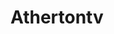 # Athertontv

<html>
<body>

<div class="wrapper">
	<div class="wrapper_inner">
	<!-- Google Analytics start -->
			<script>
			var _gaq = _gaq || [];
			_gaq.push(['_setAccount', 'UA-40782547-1']);
			_gaq.push(['_trackPageview']);

			(function() {
				var ga = document.createElement('script'); ga.type = 'text/javascript'; ga.async = true;
				ga.src = ('https:' == document.location.protocol ? 'https://ssl' : 'http://www') + '.google-analytics.com/ga.js';
				var s = document.getElementsByTagName('script')[0]; s.parentNode.insertBefore(ga, s);
			})();
		</script>
		<!-- Google Analytics end -->

	


<header class=" centered_logo scroll_header_top_area  regular page_header">
    <div class="header_inner clearfix">

		<div class="header_top_bottom_holder">
		<div class="header_bottom clearfix" style=" background-color:rgba(0, 0, 0, 1);">
		    				<div class="container">
					<div class="container_inner clearfix">
                    			                					<div class="header_inner_left">
                        													<div class="mobile_menu_button">
                                <span>
                                    <i class="qode_icon_font_awesome fa fa-bars "></i>                                </span>
                            </div>
												<div class="logo_wrapper">
                            							<div class="q_logo">
								<a style="height: 45px; visibility: visible;" href="http://www.dannyroman.com/">
									<img class="normal" style="height: 100%;" alt="Logo" src="http://www.dannyroman.com/wp-content/uploads/2016/02/tom-jones-tribute-danny-roman.jpg">
	
                                                					</div>
                    					                                                						
						
						<nav class="main_menu drop_down center">
						<ul id="menu-home"><li class="menu-item menu-item-type-post_type menu-item-object-page  narrow" id="nav-menu-item-992"><a href="http://www.dannyroman.com/tom-jones-tribute-booking-enquiries/"><i class="menu_icon blank fa"></i><span>About</span><span class="plus"></span></a></li>
<li class="menu-item menu-item-type-post_type menu-item-object-page  narrow" id="nav-menu-item-990"><a title="Enquiries" href="http://www.dannyroman.com/tom-jones-tribute-danny-roman-booking-enquiries-2/"><i class="menu_icon blank fa"></i><span>Enquiries</span><span class="plus"></span></a></li>
<li class="menu-item menu-item-type-post_type menu-item-object-page  narrow" id="nav-menu-item-1153"><a href="http://www.dannyroman.com/latest/"><i class="menu_icon blank fa"></i><span>Latest</span><span class="plus"></span></a></li>
</ul>						</nav>
													<div class="header_inner_right">
                                <div class="side_menu_button_wrapper right">
																											<div class="side_menu_button">
                                                                                                                        
                                    </div>
                                </div>
							</div>
						                        										<nav class="mobile_menu">
                        <ul id="menu-home-1"><li class="menu-item menu-item-type-post_type menu-item-object-page " id="mobile-menu-item-992"><a href="http://www.dannyroman.com/tom-jones-tribute-booking-enquiries/"><span>About</span></a><span class="mobile_arrow"><i class="fa fa-angle-right"></i><i class="fa fa-angle-down"></i></span></li>
<li class="menu-item menu-item-type-post_type menu-item-object-page " id="mobile-menu-item-990"><a title="Enquiries" href="http://www.dannyroman.com/tom-jones-tribute-danny-roman-booking-enquiries-2/"><span>Enquiries</span></a><span class="mobile_arrow"><i class="fa fa-angle-right"></i><i class="fa fa-angle-down"></i></span></li>
<li class="menu-item menu-item-type-post_type menu-item-object-page " id="mobile-menu-item-1153"><a href="http://www.dannyroman.com/latest/"><span>Latest</span></a><span class="mobile_arrow"><i class="fa fa-angle-right"></i><i class="fa fa-angle-down"></i></span></li>
</ul>					</nav>
			                    					</div>
				</div>
				</div>
	</div>
	</div>

</header>
		

    		<a id="back_to_top" href="#">
			<span class="fa-stack">
				<i class="fa fa-arrow-up"></i>
			</span>
		</a>
	    	
    
		
	
    
<div class="content content_top_margin_none" style="min-height: 39px;">
						<div class="content_inner  ">
												<div class="container">
            			<div class="container_inner default_template_holder clearfix page_container_inner">
																<div class="vc_row wpb_row section vc_row-fluid " style=" text-align:left;"><div class=" full_section_inner clearfix">
	<div class="vc_col-sm-12 vc_hidden-lg vc_hidden-md vc_hidden-sm vc_hidden-xs wpb_column vc_column_container">
		<div class="wpb_wrapper">
			
	<div class="wpb_text_column wpb_content_element ">
		<div class="wpb_wrapper">
			<h1>Tom Jones Tribute Danny Roman. It’s not unusual. She’s a lady. You can leave your hat on. Delilah. The Green Green Grass of Home. What’s new Pussycat. Sex bomb. Mama told me not to come. Kiss. Baby it’s cold outside.</h1>
<h2>The ultimate Tom Jones tribute by Danny Roman is the most authentic outside Las Vegas.</h2>
<h3>Danny Roman is the closest thing and wows audiences all over the world, with all the charisma and sex-appeal of Tom Jones himself.</h3>

		</div> 
	</div> 
		</div> 
	</div> 
</div></div><div class="vc_row wpb_row section vc_row-fluid  vc_custom_1454375551067" style=" text-align:left;"><div class=" full_section_inner clearfix">
	<div class="vc_col-sm-12 wpb_column vc_column_container vc_custom_1421843243882">
		<div class="wpb_wrapper">
			
	<div class="wpb_text_column wpb_content_element  vc_custom_1454411358568">
		<div class="wpb_wrapper">
			<p style="text-align: center;"><img width="980" height="322" class="aligncenter wp-image-1330 size-full" alt="Tom Jones Tribute Danny Roman" src="http://www.dannyroman.com/wp-content/uploads/2013/04/tom-jones-danny-roman.jpg" srcset="http://i2.wp.com/www.dannyroman.com/wp-content/uploads/2013/04/tom-jones-danny-roman.jpg?w=980 980w, http://i2.wp.com/www.dannyroman.com/wp-content/uploads/2013/04/tom-jones-danny-roman.jpg?resize=300%2C99 300w, http://i2.wp.com/www.dannyroman.com/wp-content/uploads/2013/04/tom-jones-danny-roman.jpg?resize=768%2C252 768w, http://i2.wp.com/www.dannyroman.com/wp-content/uploads/2013/04/tom-jones-danny-roman.jpg?resize=700%2C230 700w" sizes="(max-width: 980px) 100vw, 980px"></p>

		</div> 
	</div> <div class="separator  normal center  " style="margin-top: 0px;margin-bottom: 15px;background-color: #383838;height: 1px;"></div>

		</div> 
	</div> 
</div></div><div class="vc_row wpb_row section vc_row-fluid " style=" text-align:left;"><div class=" full_section_inner clearfix">
	<div class="vc_col-sm-12 wpb_column vc_column_container">
		<div class="wpb_wrapper">
			
	<div class="wpb_text_column wpb_content_element ">
		<div class="wpb_wrapper">
			<h1 style="text-align: center;"><strong style="color: :#FF00FF">
 line-height: 1em;"><a href="http://dannyroman.co.uk"><span style="font-size: 24px;">Danny Roman presents the ultimate Tom Jones Tribute</span></a><br class="none"></strong></h1>
<p style="text-align: center;">All the charismatic hip swinging sex appeal and vocal ability&nbsp;that has made Tom Jones a singing legend throughout the world.</p>

		</div> 
	</div> 
		</div> 
	</div> 
</div></div><div class="vc_row wpb_row section vc_row-fluid " style=" text-align:left;"><div class=" full_section_inner clearfix">
	<div class="vc_col-sm-12 wpb_column vc_column_container">
		<div class="wpb_wrapper">
			<div class="separator  normal center  " style="margin-top: 10px;margin-bottom: 10px;background-color: #383838;height: 1px;"></div>

		</div> 
	</div> 
</div></div><div class="vc_row wpb_row section vc_row-fluid " style=" text-align:left;"><div class=" full_section_inner clearfix">
	<div class="vc_col-sm-12 wpb_column vc_column_container vc_custom_1421834728541">
		<div class="wpb_wrapper">
			
	<div class="wpb_text_column wpb_content_element ">
		<div class="wpb_wrapper">
			<p style="text-align: center;"><strong><span style="font-size: 14pt; line-height: 1em; letter-spacing: -1px;">Watch my latest Tom Jones tribute video from Berlin’s Stars In Concert</span></strong></p>

		</div> 
	</div> 
		</div> 
	</div> 
</div></div><div class="vc_row wpb_row section vc_row-fluid " style=" text-align:left;"><div class=" full_section_inner clearfix">
	<div class="vc_col-sm-12 wpb_column vc_column_container vc_custom_1421835556978">
		<div class="wpb_wrapper">
			
	<div class="wpb_video_widget wpb_content_element">
		<div class="wpb_wrapper"><div class="wpb_video_wrapper"><span class="embed-youtube" style="text-align:center; display: block;"><iframe width="1060" height="627" class="youtube-player" src="http://www.youtube.com/embed/KtGcG0Nkxwg?version=3&amp;rel=1&amp;fs=1&amp;autohide=2&amp;showsearch=0&amp;showinfo=1&amp;iv_load_policy=1&amp;wmode=transparent" allowfullscreen="true" style="border:0;" type="text/html"></iframe></span></div>
		</div> 
	</div> 
		</div> 
	</div> 
</div></div><div class="vc_row wpb_row section vc_row-fluid " style=" text-align:left;"><div class=" full_section_inner clearfix">
	<div class="vc_col-sm-12 wpb_column vc_column_container">
		<div class="wpb_wrapper">
			<div class="separator  normal center  " style="margin-top: 20px;margin-bottom: 10px;background-color: #383838;height: 1px;"></div>

	<div class="wpb_text_column wpb_content_element ">
		<div class="wpb_wrapper">
			<p style="text-align: center;"><span style="font-size: 12pt;">For all booking enquiries please&nbsp;<a href="mailto: dannyroman63@gmail.com">email</a>&nbsp;or call on 07794 763 064</span></p>

		</div> 
	</div> <div class="separator  normal center  " style="margin-top: 10px;margin-bottom: 10px;background-color: #383838;height: 1px;"></div>

		</div> 
	</div> 
</div></div><div class="vc_row wpb_row section vc_row-fluid " style=" text-align:left;"><div class=" full_section_inner clearfix">
	<div class="vc_col-sm-12 vc_col-lg-3 vc_col-md-12 vc_col-xs-12 wpb_column vc_column_container vc_custom_1422336957659">
		<div class="wpb_wrapper">
			
	<div class="wpb_text_column wpb_content_element  vc_custom_1422230363355">
		<div class="wpb_wrapper">
			<h2 style="margin-top: 6px;"><span style="font-size: 28px; line-height: 0.8em;"><strong>Latest News</strong></span></h2>
<p style="text-align: left;"><span style="font-size: 13pt;">Here you’ll find the latest news, regular updates, pictures and great stories from my Tom Jones tribute shows.</span></p>

		</div> 
	</div> <a class="qbutton  small center default" style="color::#FF00FF">
 border-color: #5b51e2; margin: 3px 6px 6px 0px; border-radius: 3px;-moz-border-radius: 3px;-webkit-border-radius: 3px; background-color: #000000;" href="http://www.dannyroman.com/latest/" target="_self" data-hover-color=":#FF00FF">
 data-hover-border-color=":#FF00FF">
 data-hover-background-color="#000000">Visit my full blog</a>
		</div> 
	</div> 

	<div class="vc_col-sm-12 vc_col-lg-9 vc_col-md-12 vc_col-xs-12 wpb_column vc_column_container">
		<div class="wpb_wrapper">
			<div class="latest_post_holder boxes three_columns one_row"><ul><li class="clearfix"><div class="boxes_image"><a href="http://www.dannyroman.com/tom-jones-tribute/job-done/"></a></div><div class="latest_post" style="padding-left:0;padding-right:0;"><div class="latest_post_text"><div class="latest_post_inner"><div class="latest_post_text_inner"><h4 class="latest_post_title "><a href="http://www.dannyroman.com/tom-jones-tribute/job-done/">Job Done</a></h4><p class="excerpt">Another contract finished! It’s 5am and I’m sitting in Tegel airport catching a flight to Brussels then a transfer flight to Manchester to make a 1pm Mothers Day gig in Liverpool. There are no dire...</p><span class="post_infos"><span class="date_hour_holder"><span class="date">06 March, 2016</span></span><span class="dots"><i class="fa fa-square"></i></span> <a href="http://www.dannyroman.com/category/tom-jones-tribute/">Tom Jones Tribute </a> </span></div></div></div></div></li><li class="clearfix"><div class="boxes_image"><a href="http://www.dannyroman.com/tom-jones-tribute/away-day/"></a></div><div class="latest_post" style="padding-left:0;padding-right:0;"><div class="latest_post_text"><div class="latest_post_inner"><div class="latest_post_text_inner"><h4 class="latest_post_title "><a href="http://www.dannyroman.com/tom-jones-tribute/away-day/">Away day!&nbsp;</a></h4><p class="excerpt">So 3 weeks in to my run, everything is like clockwork, the shows are great, audiences are good and I’m on overdrive right now! Sometimes we get to do special gala shows next door in our convention centre...</p><span class="post_infos"><span class="date_hour_holder"><span class="date">26 February, 2016</span></span><span class="dots"><i class="fa fa-square"></i></span> <a href="http://www.dannyroman.com/category/tom-jones-tribute/">Tom Jones Tribute </a> </span></div></div></div></div></li><li class="clearfix"><div class="boxes_image"><a href="http://www.dannyroman.com/tom-jones-tribute/1-down-3-to-go/"></a></div><div class="latest_post" style="padding-left:0;padding-right:0;"><div class="latest_post_text"><div class="latest_post_inner"><div class="latest_post_text_inner"><h4 class="latest_post_title "><a href="http://www.dannyroman.com/tom-jones-tribute/1-down-3-to-go/">1 down 3 to go</a></h4><p class="excerpt">So the first week has flown over, and I’m back in the groove again, although we have had a bout of flu running through the cast this week and so running orders and cast line ups are changing daily!&nbsp;...</p><span class="post_infos"><span class="date_hour_holder"><span class="date">15 February, 2016</span></span><span class="dots"><i class="fa fa-square"></i></span> <a href="http://www.dannyroman.com/category/tom-jones-tribute/">Tom Jones Tribute </a> </span></div></div></div></div></li></ul></div>
		</div> 
	</div> 
</div></div><div class="vc_row wpb_row section vc_row-fluid " style=" text-align:left;"><div class=" full_section_inner clearfix">
	<div class="vc_col-sm-12 wpb_column vc_column_container">
		<div class="wpb_wrapper">
			
	<div class="wpb_text_column wpb_content_element ">
		<div class="wpb_wrapper">
			<p style="text-align: center;"><span style="font-size: 9pt;">Have you recently seen one of my shows? Please feel free to <a href="mailto:info@dannyroman.com" target="_blank">send me your pics</a> and I’ll include them here.</span></p>

		</div> 
	</div> <div class="separator  normal center  " style="margin-top: 10px;margin-bottom: 30px;background-color: #383838;height: 1px;"></div>

		</div> 
	</div> 
</div></div><div class="vc_row wpb_row section vc_row-fluid " style=" text-align:left;"><div class=" full_section_inner clearfix">
	<div class="vc_col-sm-2 wpb_column vc_column_container">
		<div class="wpb_wrapper">
			
	<div class="wpb_text_column wpb_content_element ">
		<div class="wpb_wrapper">
			<p></p>

		</div> 
	</div> 
		</div> 
	</div> 

	<div class="vc_col-sm-8 wpb_column vc_column_container">
		<div class="wpb_wrapper">
			
	<div class="wpb_text_column wpb_content_element ">
		<div class="wpb_wrapper">
			<h3 style="text-align: center;"><em><span style="color: #808080;">“My concept for the <a title="The Ultimate Tom Jones Tribute | Danny Roman" style="color: #808080;" href="http://www.dannyroman.com/">Ultimate Tom Jones tribute</a> show was to devise a show that would keep an audience entertained throughout the entire performance. I am totally focused on sounding like Tom Jones, singing in his original keys and incorporating the movements and mannerisms of him while performing his songs.”<br>
</span><span style="font-size: 10pt;"><a title="Tom Jones Tribute Act – Danny Roman" href="http://www.dannyroman.com/">Danny Roman – The Ultimate Tom Jones Tribute</a></span></em></h3>

		</div> 
	</div> 
		</div> 
	</div> 

	<div class="vc_col-sm-2 wpb_column vc_column_container">
		<div class="wpb_wrapper">
			
	<div class="wpb_text_column wpb_content_element ">
		<div class="wpb_wrapper">
			<p></p>

		</div> 
	</div> 
		</div> 
	</div> 
</div></div><div class="vc_row wpb_row section vc_row-fluid " style=" text-align:left;"><div class=" full_section_inner clearfix">
	<div class="vc_col-sm-12 wpb_column vc_column_container">
		<div class="wpb_wrapper">
			<div class="separator  normal center  " style="margin-top: 30px;margin-bottom: 10px;background-color: #383838;height: 1px;"></div>

		</div> 
	</div> 
</div></div>
														 
																				
		</div>
        	</div>
			
	</div>
</div>



	<footer>
		<div class="footer_inner clearfix">
				<div class="footer_top_holder">
            			<div class="footer_top">
								<div class="container">
					<div class="container_inner">
																	<div class="three_columns clearfix">
								<div class="column1 footer_col1">
									<div class="column_inner">
										<div class="widget widget_black_studio_tinymce" id="black-studio-tinymce-2"><h5>CONTACT</h5><div class="textwidget"><p><span class="qode_icon_shortcode  q_font_awsome_icon fa-2x  " style="margin: 0 0 0 0; " data-type="normal"><a href="mailto:info@dannyroman.co.uk" target="_blank"><i class="qode_icon_font_awesome fa fa-envelope qode_icon_element" style="font-size: 12px;color: #bababa;"></i></a></span> <a href="mailto:info@dannyroman.com" target="_blank">info@dannyroman.com</a><br>
<span class="qode_icon_shortcode  q_font_awsome_icon fa-2x  " style="margin: 0 0 0 0; " data-type="normal"><a href="https://plus.google.com/105210682333851950409/posts" target="_blank"><i class="qode_icon_font_awesome fa fa-google-plus-square qode_icon_element" style="font-size: 14px;color: #bababa;"></i></a></span> <a href="https://plus.google.com/105210682333851950409/posts" target="_blank">Google+</a><br>
<span class="qode_icon_shortcode  q_font_awsome_icon fa-2x  " style="margin: 0 0 0 0; " data-type="normal"><a href="https://www.facebook.com/pages/Danny-Roman-Tom-Jones-Tribute/546023022126649" target="_blank"><i class="qode_icon_font_awesome fa fa-facebook-square qode_icon_element" style="font-size: 14px;color: #bababa;"></i></a></span> <a href="https://www.facebook.com/pages/Danny-Roman-Tom-Jones-Tribute/546023022126649" target="_blank">Facebook</a><br>
<span class="qode_icon_shortcode  q_font_awsome_icon fa-2x  " style="margin: 0 0 0 0; " data-type="normal"><a href="https://www.youtube.com/channel/UCtYylAMuASPcPZI4JCQyOIQ" target="_blank"><i class="qode_icon_font_awesome fa fa-youtube-square qode_icon_element" style="font-size: 14px;color: #bababa;"></i></a></span> <a href="https://www.youtube.com/channel/UCtYylAMuASPcPZI4JCQyOIQ" target="_blank">YouTube channel</a></p>
<p><span style="font-size: 10pt;">Professional sound and lighting by <a href="http://www.adlib.co.uk" target="_blank">Adlib Audio</a>.</span></p>
<div class="fb-like" data-share="true" data-show-faces="true" data-action="recommend" data-layout="button_count" data-href="https://www.facebook.com/pages/Danny-Roman-Tom-Jones-Tribute/546023022126649"></div>
</div></div>									</div>
								</div>
								<div class="column2 footer_col2">
									<div class="column_inner">
										<div class="widget widget_recent_comments" id="recent-comments-2"><h5>COMMENTS</h5><ul id="recentcomments"><li class="recentcomments"><span class="comment-author-link">Margaret Goodman</span> on <a href="http://www.dannyroman.com/tom-jones-tribute/danny-roman-tj-tribute-fan-page-is-open-danny-roman-fb-page-closed/#comment-80">Danny Roman TJ tribute Fan page is open Danny Roman FB page closed!&nbsp;</a></li><li class="recentcomments"><span class="comment-author-link"><a class="url" href="http://www.facebook.com/profile.php?id=780605028701884" rel="external nofollow">Karen McEnaney on Facebook</a></span> on <a href="http://www.dannyroman.com/tom-jones-tribute/tourists-for-a-couple-of-days/#comment-66">Tourists for a couple of days</a></li><li class="recentcomments"><span class="comment-author-link"><a class="url" href="http://www.facebook.com/profile.php?id=1061480933877725" rel="external nofollow">Julie Lawson on Facebook</a></span> on <a href="http://www.dannyroman.com/tom-jones-tribute/3-weeks-and-counting/#comment-65">3 weeks and counting</a></li><li class="recentcomments"><span class="comment-author-link"><a class="url" href="http://www.facebook.com/profile.php?id=546023022126649" rel="external nofollow">Danny Roman - Tom Jones Tribute on Facebook</a></span> on <a href="http://www.dannyroman.com/tom-jones-tribute/stars-in-concert-berlin-2015/#comment-60">Stars in Concert Berlin 2015</a></li></ul></div>									</div>
								</div>
								<div class="column3 footer_col3">
									<div class="column_inner">
										<div class="widget widget_black_studio_tinymce" id="black-studio-tinymce-4"><h5>LINKS</h5><div class="textwidget"><p><a title="Tom Jones Tribute Danny Roman" href="http://www.dannyroman.com/">Home</a><br>
<a title="About" href="http://www.dannyroman.com/tom-jones-tribute-booking-enquiries/">About</a><br>
<a title="Booking Enquiries" href="http://www.dannyroman.com/tom-jones-tribute-danny-roman-booking-enquiries-2/">Booking Enquiries</a><br>
<a title="Latest" href="http://www.dannyroman.com/latest">Latest News</a></p>
<p><a href="http://www.dannyroman.com/Danny-Roman-PLI.pdf" target="_blank">Public Liability Insurance</a><br>
<a href="http://www.dannyroman.com/sitemap_index.xml">Sitemap</a></p>
</div></div><div class="widget widget_black_studio_tinymce" id="black-studio-tinymce-6"><div class="textwidget"><p><em><strong>Bookings for 2016 are going fast.<br>
To check availability please <a href="mailto:info@dannyroman.com" target="_blank">email me<br>
</a>or fill in a&nbsp;<a title="Enquiries" href="http://www.dannyroman.com/booking-enquiries-2/" target="_blank">booking form</a>.</strong></em></p>
</div></div>									</div>
								</div>
							</div>
															</div>
				</div>
							</div>
					</div>
							<div class="footer_bottom_holder">
                									<div class="footer_bottom">
				<div class="textwidget"><p></p><div class="vc_row wpb_row section vc_row-fluid " style=" text-align:left;"><div class=" full_section_inner clearfix"></div></div>
	<div class="vc_col-sm-12 wpb_column vc_column_container">
		<div class="wpb_wrapper">
			
		</div> 
	</div> 
<div class="separator  normal center  " style="margin-bottom: 10px;background-color: #383838;height: 1px;"></div>

	<div class="wpb_text_column wpb_content_element  vc_custom_1420143909490">
		<div class="wpb_wrapper">
			
		</div> 
	</div> <span style="font-size: 8pt;">Website design&nbsp;<span style="color: #999999;"><a style="color: #999999;" href="http://www.dannyroman.com" target="_blank">Tom jones tribute Danny Roman</a></span> | All rights reserved Danny Roman Tom Jones Tribute.</span><p></p>
</div>			</div>
								</div>
				</div>
	</footer>
		
</div>
</div><img class="mobile" style="height: 150%;" alt="Logo" src="http://www.dannyroman.com/wp-content/uploads/2016/02/tom-jones-tribute-danny-roman.jpg">
<div class="container_inner clearfix">
  <h1 style="text-align: center;"><strong style="color: #FF00FF
; line-height: 1em;"><a href="http://dannyroman.co.uk"><span style="font-size: 25px;">Danny Roman presents the ultimate tom Jones Tribute</span></a><br class="none"></strong></h1>                  	

<img width="980" height="322" class="aligncenter wp-image-1330 size-full" alt="Tom Jones Tribute Danny Roman" src="http://www.dannyroman.com/wp-content/uploads/2013/04/tom-jones-danny-roman.jpg" srcset="http://i2.wp.com/www.dannyroman.com/wp-content/uploads/2013/04/tom-jones-danny-roman.jpg?w=980 980w, http://i2.wp.com/www.dannyroman.com/wp-content/uploads/2013/04/tom-jones-danny-roman.jpg?resize=300%2C99 300w, http://i2.wp.com/www.dannyroman.com/wp-content/uploads/2013/04/tom-jones-danny-roman.jpg?resize=768%2C252 768w, http://i2.wp.com/www.dannyroman.com/wp-content/uploads/2013/04/tom-jones-danny-roman.jpg?resize=700%2C230 700w" sizes="(max-width: 980px) 100vw, 980px">




<div class="container_inner clearfix">
  <h1 style="text-align: center;"><strong style="color: #FF00FF
; line-height: 1em;"><a href="http://dannyroman.co.uk"><span style="font-size: 25px;">Danny Roman presents the ultimate Tom Jones Tribute</span></a><br class="none"></strong></h1>                  			                											
									
								
								
                          

</body>
</html>
